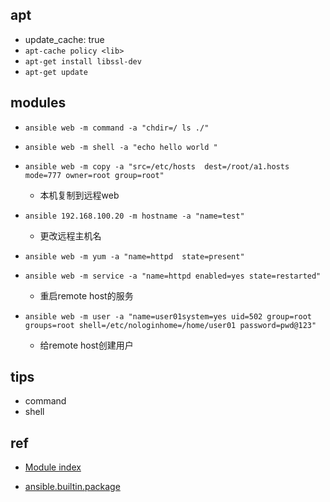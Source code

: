 

## apt
+ update_cache: true
+ `apt-cache policy <lib>`
+ `apt-get install libssl-dev`
+ `apt-get update`

## modules

+ `ansible web -m command -a "chdir=/ ls ./"`
+ `ansible web -m shell -a "echo hello world "`

+ `ansible web -m copy -a "src=/etc/hosts  dest=/root/a1.hosts mode=777 owner=root group=root"`
    + 本机复制到远程web
+ `ansible 192.168.100.20 -m hostname -a "name=test"`
    + 更改远程主机名

+ `ansible web -m yum -a "name=httpd  state=present"`
+ `ansible web -m service -a "name=httpd enabled=yes state=restarted"`
    + 重启remote host的服务
+ `ansible web -m user -a "name=user01system=yes uid=502 group=root groups=root shell=/etc/nologinhome=/home/user01 password=pwd@123"`
    + 给remote host创建用户

## tips

+ command
+ shell

## ref

+ [Module index](https://docs.ansible.com/ansible/2.9/modules/modules_by_category.html)

+ [ansible.builtin.package](https://docs.ansible.com/ansible/latest/collections/ansible/builtin/package_module.html#ansible-collections-ansible-builtin-package-module)
